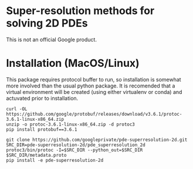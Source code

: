 # Super-resolution methods for solving 2D PDEs

This is not an official Google product.

# Installation (MacOS/Linux)
This package requires protocol buffer to run, so installation is somewhat more involved than the usual python package. 
It is recomended that a virtual environment will be created (using either virtualenv or conda) and actuvated prior to installation.

```shell
curl -OL https://github.com/google/protobuf/releases/download/v3.6.1/protoc-3.6.1-linux-x86_64.zip
unzip -o protoc-3.6.1-linux-x86_64.zip -d protoc3
pip install protobuf==3.6.1

git clone https://github.com/googleprivate/pde-superresolution-2d.git
SRC_DIR=pde-superresolution-2d/pde_superresolution_2d
protoc3/bin/protoc -I=$SRC_DIR --python_out=$SRC_DIR $SRC_DIR/metadata.proto
pip install -e pde-superresolution-2d
```
